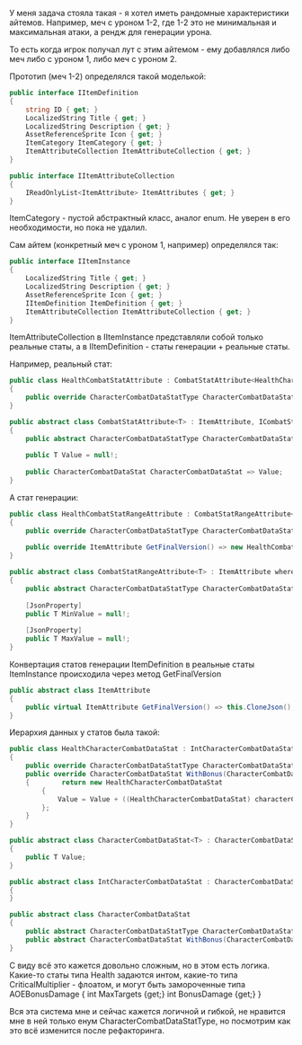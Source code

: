 У меня задача стояла такая - я хотел иметь рандомные характеристики айтемов. Например, меч с уроном 1-2, где 1-2 это не минимальная и максимальная атаки, а рендж для генерации урона.

То есть когда игрок получал лут с этим айтемом - ему добавлялся либо меч либо с уроном 1, либо меч с уроном 2. 

Прототип (меч 1-2) определялся такой моделькой:

```cs
public interface IItemDefinition  
{  
    string ID { get; }  
    LocalizedString Title { get; }  
    LocalizedString Description { get; }  
    AssetReferenceSprite Icon { get; }  
    ItemCategory ItemCategory { get; }  
    ItemAttributeCollection ItemAttributeCollection { get; }  
}

public interface IItemAttributeCollection  
{  
    IReadOnlyList<ItemAttribute> ItemAttributes { get; }  
}
```

ItemCategory - пустой абстрактный класс, аналог enum. Не уверен в его необходимости, но пока не удалил.

Сам айтем (конкретный меч с уроном 1, например) определялся так:

```cs
public interface IItemInstance  
{  
    LocalizedString Title { get; }  
    LocalizedString Description { get; }  
    AssetReferenceSprite Icon { get; }  
    IItemDefinition ItemDefinition { get; }  
    ItemAttributeCollection ItemAttributeCollection { get; }  
}
```

ItemAttributeCollection в IItemInstance представляли собой только реальные статы, а в IItemDefinition - статы генерации + реальные статы.

Например, реальный стат:

```cs
public class HealthCombatStatAttribute : CombatStatAttribute<HealthCharacterCombatDataStat>  
{  
    public override CharacterCombatDataStatType CharacterCombatDataStatType => CharacterCombatDataStatType.Health;  
}

public abstract class CombatStatAttribute<T> : ItemAttribute, ICombatStatAttribute where T : CharacterCombatDataStat, new()  
{  
    public abstract CharacterCombatDataStatType CharacterCombatDataStatType { get; }  
  
    public T Value = null!;  
  
    public CharacterCombatDataStat CharacterCombatDataStat => Value;  
}  
```

А стат генерации:

```cs
public class HealthCombatStatRangeAttribute : CombatStatRangeAttribute<HealthCharacterCombatDataStat>  
{  
    public override CharacterCombatDataStatType CharacterCombatDataStatType => CharacterCombatDataStatType.Health;  
  
    public override ItemAttribute GetFinalVersion() => new HealthCombatStatAttribute {Value = new HealthCharacterCombatDataStat {Value = Random.Range(MinValue.Value, MaxValue.Value)}};  
}

public abstract class CombatStatRangeAttribute<T> : ItemAttribute where T : CharacterCombatDataStat  
{  
    public abstract CharacterCombatDataStatType CharacterCombatDataStatType { get; }  
  
    [JsonProperty]  
    public T MinValue = null!;  
  
    [JsonProperty]  
    public T MaxValue = null!;  
}  
```

Конвертация статов генерации ItemDefinition в реальные статы ItemInstance происходила через метод GetFinalVersion

```cs
public abstract class ItemAttribute  
{  
    public virtual ItemAttribute GetFinalVersion() => this.CloneJson();  
}
```

Иерархия данных у статов была такой:

```cs
public class HealthCharacterCombatDataStat : IntCharacterCombatDataStat  
{  
    public override CharacterCombatDataStatType CharacterCombatDataStatType => CharacterCombatDataStatType.Health;  
    public override CharacterCombatDataStat WithBonus(CharacterCombatDataStat characterCombatDataStat)  
    {        return new HealthCharacterCombatDataStat  
        {  
            Value = Value + ((HealthCharacterCombatDataStat) characterCombatDataStat)!.Value  
        };  
    }
}

public abstract class CharacterCombatDataStat<T> : CharacterCombatDataStat where T : struct  
{  
    public T Value;  
}

public abstract class IntCharacterCombatDataStat : CharacterCombatDataStat<int>  
{  
}

public abstract class CharacterCombatDataStat  
{  
    public abstract CharacterCombatDataStatType CharacterCombatDataStatType { get; }  
    public abstract CharacterCombatDataStat WithBonus(CharacterCombatDataStat value);  
}
```

С виду всё это кажется довольно сложным, но в этом есть логика. Какие-то статы типа Health задаются интом, какие-то типа CriticalMultiplier - флоатом, и могут быть замороченные типа 
AOEBonusDamage 
{
int MaxTargets {get;}
int BonusDamage {get;}
}

Вся эта система мне и сейчас кажется логичной и гибкой, не нравится мне в ней только енум CharacterCombatDataStatType, но посмотрим как это всё изменится после рефакторинга.
